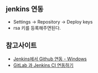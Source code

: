 ## jenkins 연동
- Settings -> Repository -> Deploy keys  
- rsa 키를 등록해주면된다.

## 참고사이트
- [Jenkins에서 Github 연동 - Windows](https://teamsmiley.github.io/2017/05/07/jenkins-github/)
- [GitLab 과 Jenkins CI 연동하기](https://hreeman.tistory.com/m/121)